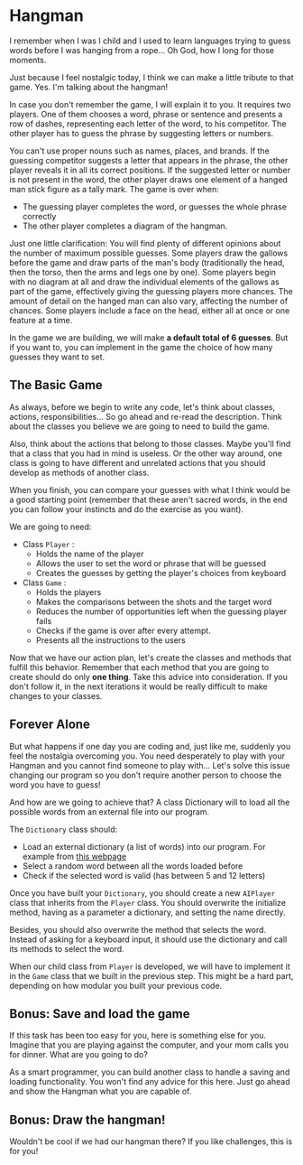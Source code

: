 # Hangman

I remember when I was I child and I used to learn languages trying to guess words before I was hanging from a rope... Oh God, how I long for those moments.

Just because I feel nostalgic today,  I think we can make a little tribute to that game. Yes. I'm talking about the hangman!

In case you don't remember the game, I will explain it to you. It requires two players. One of them chooses a word, phrase or sentence and presents a row of dashes, representing each letter of the word, to his competitor. The other player has to guess the phrase by suggesting letters or numbers.

You can't use proper nouns such as names, places, and brands. If the guessing competitor suggests a letter that appears in the phrase, the other player reveals it in all its correct positions. If the suggested letter or number is not present in the word, the other player draws one element of a hanged man stick figure as a tally mark. The game is over when:

* The guessing player completes the word, or guesses the whole phrase correctly
* The other player completes a diagram of the hangman.

Just one little clarification: You will find plenty of different opinions about the number of maximum possible guesses. Some players draw the gallows before the game and draw parts of the man's body (traditionally the head, then the torso, then the arms and legs one by one). Some players begin with no diagram at all and draw the individual elements of the gallows as part of the game, effectively giving the guessing players more chances. The amount of detail on the hanged man can also vary, affecting the number of chances. Some players include a face on the head, either all at once or one feature at a time.

In the game we are building, we will make  **a default total of 6 guesses**. But if you want to, you can implement in the game the choice of how many guesses they want to set. 


## The Basic Game

As always, before we begin to write any code, let's think about classes, actions, responsibilities... So go ahead and re-read the description. Think about the classes you believe we are going to need to build the game. 

Also, think about the actions that belong to those classes. Maybe you'll find that a class that you had in mind is useless. Or the other way around, one class is going to have different and unrelated actions that you should develop as methods of another class.

When you finish, you can compare your guesses with what I think  would be a good starting point (remember that these aren't sacred words, in the end you can follow your instincts and do the exercise as you want).

We are going to need:
* Class `Player` :
  * Holds the name of the player
  * Allows the user to set the word or phrase that will be guessed
  * Creates the guesses by getting the player's choices from keyboard
* Class `Game` : 
  * Holds the players
  * Makes the comparisons between the shots and the target word
  * Reduces the number of opportunities left when the guessing player fails
  * Checks if the game is over after every attempt.
  * Presents all the instructions to the users

Now that we have our action plan, let's create the classes and methods that fulfill this behavior. Remember that each method that you are going to create should do only **one thing**. Take this advice into consideration. If you don't follow it, in the next iterations it would be really difficult to make changes to your classes.

## Forever Alone

But what happens if one day you are coding and, just like me, suddenly you feel the nostalgia overcoming you. You need desperately to play with your Hangman and you cannot find someone to play with... Let's solve this issue changing our program so you don't require another person to choose the word you have to guess!

And how are we going to achieve that? A class Dictionary will to load all the possible words from an external file into our program.

The `Dictionary` class should:
* Load an external dictionary (a list of words) into our program. For example from [this webpage](http://scrapmaker.com/)
* Select a random word between all the words loaded before
* Check if the selected word is valid (has between 5 and 12 letters)

Once you have built your `Dictionary`, you should create a new `AIPlayer` class that inherits from the `Player` class. You should overwrite the initialize method, having as a parameter a dictionary, and setting the name directly. 

Besides, you should also overwrite the method that selects the word. Instead of asking for a keyboard input, it should use the dictionary and call its methods to select the word. 

When our child class from `Player` is developed, we will have to implement it in the `Game` class that we built in the previous step. This might be a hard part, depending on how modular you built your previous code.
 
## Bonus: Save and load the game

If this task has been too easy for you, here is something else for you. Imagine that you are playing against the computer, and your mom calls you for dinner. What are you going to do? 

As a smart programmer, you can build another class to handle a saving and loading functionality. You won't find any advice for this here. Just go ahead and show the Hangman what you are capable of.

## Bonus: Draw the hangman!
Wouldn't be cool if we had our hangman there? If you like challenges, this is for you!
